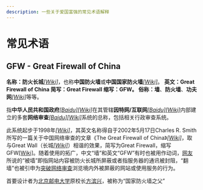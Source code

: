 ```yaml
---
description: 一些关于爱国富强的常见术语解释
---
```


# 常见术语

## GFW - Great Firewall of China <a id="gfw-great-firewall-of-china"></a>

**名称：防火长城**[_\[Wiki\]_](https://zh.wikipedia.org/wiki/%E9%98%B2%E7%81%AB%E9%95%BF%E5%9F%8E#cite_note-1)，也称**中国防火墙**或**中国国家防火墙**[_\[Wiki\]_](https://zh.wikipedia.org/wiki/%E9%98%B2%E7%81%AB%E9%95%BF%E5%9F%8E#cite_note-fbx-2)。 **英文：Great Firewall of China 简写：Great Firewall 缩写：GFW。 俗称：墙**、**防火墙**、**功夫网**[_\[Wiki\]_](https://zh.wikipedia.org/wiki/%E9%98%B2%E7%81%AB%E9%95%BF%E5%9F%8E#cite_note-3)等等。

指**中华人民共和国政府**[_\[Baidu\]_](https://baike.baidu.com/item/%E4%B8%AD%E5%8D%8E%E4%BA%BA%E6%B0%91%E5%85%B1%E5%92%8C%E5%9B%BD)_​_[_\[Wiki\]_](https://zh.wikipedia.org/wiki/%E4%B8%AD%E5%8D%8E%E4%BA%BA%E6%B0%91%E5%85%B1%E5%92%8C%E5%9B%BD%E6%94%BF%E5%BA%9C)在其管辖**因特网/互联网**[_\[Baidu\]_](https://baike.baidu.com/item/%E5%9B%A0%E7%89%B9%E7%BD%91/114119)_​_[_\[Wiki\]_](https://zh.wikipedia.org/wiki/%E4%BA%92%E8%81%94%E7%BD%91)内部建立的多套**网络审查**[_\[Baidu\]_](https://baike.baidu.com/item/%E7%BD%91%E7%BB%9C%E5%AE%A1%E6%9F%A5/6852900)~~_​_~~[_\[Wiki\]_](https://zh.wikipedia.org/wiki/%E4%BA%92%E8%81%94%E7%BD%91%E5%AE%A1%E6%9F%A5)系统的总称，包括相关行政审查系统。

此系统起步于1998年[_\[Wiki\]_](https://zh.wikipedia.org/wiki/%E9%98%B2%E7%81%AB%E9%95%BF%E5%9F%8E#cite_note-globaltimes-4)，其英文名称得自于2002年5月17日Charles R. Smith所写的一篇关于中国网络审查的文章《The Great Firewall of China》[_\[Wiki\]_](https://zh.wikipedia.org/wiki/%E9%98%B2%E7%81%AB%E9%95%BF%E5%9F%8E#cite_note-The_Great_Firewall_of_China-5)，取与Great Wall（长城[_\[Wiki\]_](https://zh.wikipedia.org/wiki/%E9%95%BF%E5%9F%8E)）相谐的效果，简写为Great Firewall，缩写GFW[\[Wiki\]](https://zh.wikipedia.org/wiki/%E9%98%B2%E7%81%AB%E9%95%BF%E5%9F%8E#cite_note-6)。随着使用的拓广，中文“墙”和英文“GFW”有时也被用作动词，[网友](https://zh.wikipedia.org/wiki/%E7%B6%B2%E5%8F%8B)所说的“被墙”即指网站内容被防火长城所屏蔽或者指服务器的通讯被封阻，“翻墙”也被引申为[突破网络审查](https://zh.wikipedia.org/wiki/%E7%AA%81%E7%A0%B4%E7%BD%91%E7%BB%9C%E5%AE%A1%E6%9F%A5)浏览境内外被屏蔽的网站或使用服务的行为。

首要设计者为[北京邮电大学](https://baike.baidu.com/item/%E5%8C%97%E4%BA%AC%E9%82%AE%E7%94%B5%E5%A4%A7%E5%AD%A6/139535)原校长[方滨兴](https://baike.baidu.com/item/%E6%96%B9%E6%BB%A8%E5%85%B4/9525950)，被称为“国家防火墙之父”

